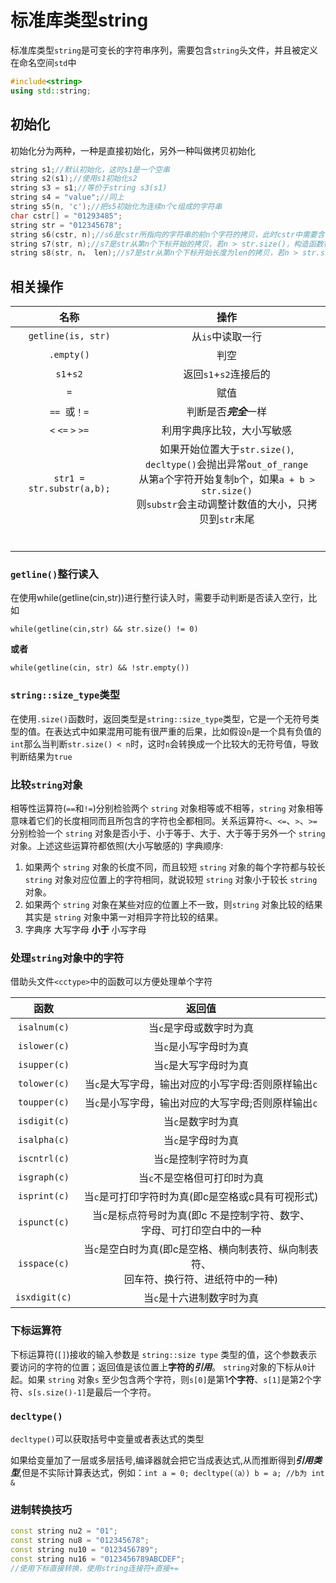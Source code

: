 # 标准库类型string

标准库类型`string`是可变长的字符串序列，需要包含`string`头文件，并且被定义在命名空间`std`中

```c++
#include<string>
using std::string;
```

## 初始化

初始化分为两种，一种是直接初始化，另外一种叫做拷贝初始化

```c++
string s1;//默认初始化，这时s1是一个空串
string s2(s1);//使用s1初始化s2
string s3 = s1;//等价于string s3(s1)
string s4 = "value";//同上
string s5(n, 'c');//把s5初始化为连续n个c组成的字符串
char cstr[] = "01293485";
string str = "012345678";
string s6(cstr, n);//s6是cstr所指向的字符串的前n个字符的拷贝，此时cstr中需要含有最少n个字符
string s7(str, n);//s7是str从第n个下标开始的拷贝，若n > str.size()，构造函数行为未定义
string s8(str, n， len);//s7是str从第n个下标开始长度为len的拷贝，若n > str.size()，构造函数行为未定义，不管len值为多少，构造函数至多拷贝str.size() - len 个字符
```

## 相关操作

| 名称 | 操作 |
| :----------------: | :--: |
| `getline(is, str)` |   从`is`中读取一行   |
| `.empty()` | 判空 |
| `s1`+`s2` | 返回`s1`+`s2`连接后的 |
| `=` | 赋值 |
| `== `或`！=` | 判断是否***完全***一样 |
| `<` `<=` `>` `>=` | 利用字典序比较，大小写敏感 |
| ```str1 = str.substr(a,b);``` | 如果开始位置大于`str.size()`,<br/>`decltype()`会抛出异常`out_of_range`<br/>从第`a`个字符开始复制`b`个，如果`a + b > str.size()`<br/>则`substr`会主动调整计数值的大小，只拷贝到`str`末尾 |
|                    |      |
|                    |      |
|                    |      |
|                    |      |
|                    |      |
|                    |      |

### `getline()`整行读入

在使用while(getline(cin,str))进行整行读入时，需要手动判断是否读入空行，比如

```while(getline(cin,str) && str.size() != 0)```

**或者**

```while(getline(cin, str) && !str.empty())```

### `string::size_type`类型

在使用`.size()`函数时，返回类型是`string::size_type`类型，它是一个无符号类型的值。在表达式中如果混用可能有很严重的后果，比如假设`n`是一个具有负值的`int`那么当判断```str.size() < n```时，这时`n`会转换成一个比较大的无符号值，导致判断结果为`true`

### 比较`string`对象

相等性运算符(`==`和`!=`)分别检验两个 `string` 对象相等或不相等，`string` 对象相等意味着它们的长度相同而且所包含的字符也全都相同。关系运算符`<`、`<=`、`>`、`>=`分别检验一个 `string` 对象是否小于、小于等于、大于、大于等于另外一个 `string` 对象。上述这些运算符都依照(大小写敏感的) 字典顺序:

1.   如果两个 `string` 对象的长度不同，而且较短 `string` 对象的每个字符都与较长`string` 对象对应位置上的字符相同，就说较短 `string` 对象小于较长 `string`对象。
2.   如果两个 `string` 对象在某些对应的位置上不一致，则`string` 对象比较的结果其实是 `string` 对象中第一对相异字符比较的结果。
3.   字典序 大写字母 **小于** 小写字母

### 处理`string`对象中的字符

借助头文件`<cctype>`中的函数可以方便处理单个字符

|     函数      |                            返回值                            |
| :-----------: | :----------------------------------------------------------: |
| `isalnum(c)`  |                   当`c`是字母或数字时为真                    |
| `islower(c)`  |                    当`c`是小写字母时为真                     |
| `isupper(c)`  |                    当`c`是大写字母时为真                     |
| `tolower(c)`  |     当`c`是大写字母，输出对应的小写字母:否则原样输出`c`      |
| `toupper(c)`  |     当`c`是小写字母，输出对应的大写字母;否则原样输出`c`      |
| `isdigit(c)`  |                      当`c`是数字时为真                       |
| `isalpha(c)`  |                      当`c`是字母时为真                       |
| `iscntrl(c)`  |                    当`c`是控制字符时为真                     |
| `isgraph(c)`  |                 当`c`不是空格但可打印时为真                  |
| `isprint(c)`  |      当`c`是可打印字符时为真(即c是空格或c具有可视形式)       |
| `ispunct(c)`  | 当`c`是标点符号时为真(即c 不是控制字符、数字、<br/>字母、可打印空白中的一种 |
| `isspace(c)`  | 当`c`是空白时为真(即c是空格、横向制表符、纵向制表符、<br/>回车符、换行符、进纸符中的一种) |
| `isxdigit(c)` |                  当`c`是十六进制数字时为真                   |

### 下标运算符

下标运算符(`[]`)接收的输入参数是 `string::size type` 类型的值，这个参数表示要访问的字符的位置；返回值是该位置上**字符的*引用***。
`string`对象的下标从`0`计起。如果 `string` 对象`s` 至少包含两个字符，则`s[0]`是第1**个字符**、`s[1]`是第2个字符、`s[s.size()-1]`是最后一个字符。

### `decltype()`

`decltype()`可以获取括号中变量或者表达式的类型

如果给变量加了一层或多层括号,编译器就会把它当成表达式,从而推断得到***引用类型***,但是不实际计算表达式，例如：```int a = 0; decltype(（a）) b = a; //b为 int &```

### 进制转换技巧

```c++
const string nu2 = "01";
const string nu8 = "012345678";
const string nu10 = "0123456789";
const string nu16 = "0123456789ABCDEF";
//使用下标直接转换，使用string连接符+直接+=
```



